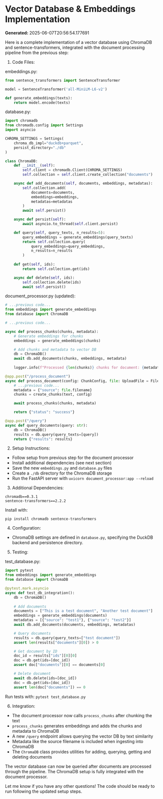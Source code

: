 # Vector Database & Embeddings Implementation

**Generated:** 2025-06-07T20:56:54.177691

Here is a complete implementation of a vector database using ChromaDB and sentence-transformers, integrated with the document processing pipeline from the previous step:

1. Code Files:

embeddings.py:
```python
from sentence_transformers import SentenceTransformer

model = SentenceTransformer('all-MiniLM-L6-v2')

def generate_embeddings(texts):
    return model.encode(texts)
```

database.py:
```python
import chromadb
from chromadb.config import Settings
import asyncio

CHROMA_SETTINGS = Settings(
    chroma_db_impl="duckdb+parquet",
    persist_directory="./db"
)

class ChromaDB:
    def __init__(self):
        self.client = chromadb.Client(CHROMA_SETTINGS)
        self.collection = self.client.create_collection("documents")

    async def add_documents(self, documents, embeddings, metadatas):
        self.collection.add(
            documents=documents,
            embeddings=embeddings,
            metadatas=metadatas
        )
        await self.persist()

    async def persist(self):
        await asyncio.to_thread(self.client.persist)

    def query(self, query_texts, n_results=5):
        query_embeddings = generate_embeddings(query_texts)
        return self.collection.query(
            query_embeddings=query_embeddings, 
            n_results=n_results
        )
    
    def get(self, ids):
        return self.collection.get(ids)

    async def delete(self, ids):
        self.collection.delete(ids)
        await self.persist()
```

document_processor.py (updated):
```python
# ...previous code...
from embeddings import generate_embeddings 
from database import ChromaDB

# ...previous code...

async def process_chunks(chunks, metadata):
    # Generate embeddings for chunks
    embeddings = generate_embeddings(chunks)

    # Add chunks and metadata to vector DB
    db = ChromaDB()
    await db.add_documents(chunks, embeddings, metadata)
    
    logger.info(f"Processed {len(chunks)} chunks for document: {metadata['source']}")

@app.post("/process_document")
async def process_document(config: ChunkConfig, file: UploadFile = File(...)):
    # ...previous code...
    metadata = {"source": file.filename}
    chunks = create_chunks(text, config)

    await process_chunks(chunks, metadata)

    return {"status": "success"}

@app.post("/query")
async def query_documents(query: str):
    db = ChromaDB()
    results = db.query(query_texts=[query])
    return {"results": results}
```

2. Setup Instructions:

- Follow setup from previous step for the document processor
- Install additional dependencies (see next section) 
- Save the new `embeddings.py` and `database.py` files
- Create a `./db` directory for the ChromaDB storage
- Run the FastAPI server with `uvicorn document_processor:app --reload`

3. Additional Dependencies:

```
chromadb==0.3.1
sentence-transformers==2.2.2
```

Install with:
```
pip install chromadb sentence-transformers
```

4. Configuration:
- ChromaDB settings are defined in `database.py`, specifying the DuckDB backend and persistence directory.

5. Testing:

test_database.py:
```python
import pytest
from embeddings import generate_embeddings
from database import ChromaDB

@pytest.mark.asyncio
async def test_db_integration():
    db = ChromaDB()
    
    # Add documents
    documents = ["This is a test document", "Another test document"] 
    embeddings = generate_embeddings(documents)
    metadatas = [{"source": "test1"}, {"source": "test2"}]
    await db.add_documents(documents, embeddings, metadatas)

    # Query documents
    results = db.query(query_texts=["test document"])
    assert len(results["documents"][0]) > 0

    # Get document by ID
    doc_id = results["ids"][0][0]
    doc = db.get(ids=[doc_id])
    assert doc["documents"][0] == documents[0]

    # Delete document
    await db.delete(ids=[doc_id])
    doc = db.get(ids=[doc_id])
    assert len(doc["documents"]) == 0
```

Run tests with: `pytest test_database.py`

6. Integration:

- The document processor now calls `process_chunks` after chunking the text
- `process_chunks` generates embeddings and adds the chunks and metadata to ChromaDB
- A new `/query` endpoint allows querying the vector DB by text similarity
- Metadata like the source filename is included when ingesting into ChromaDB
- The `ChromaDB` class provides utilities for adding, querying, getting and deleting documents

The vector database can now be queried after documents are processed through the pipeline. The ChromaDB setup is fully integrated with the document processor.

Let me know if you have any other questions! The code should be ready to run following the updated setup steps.